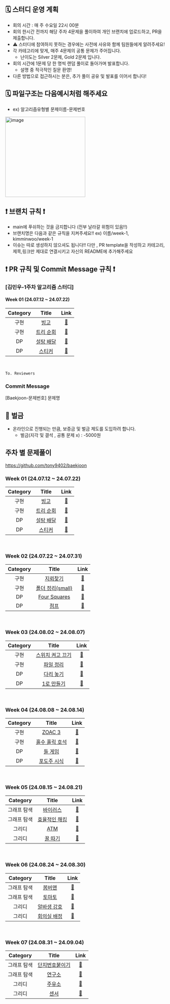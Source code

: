 
## 🗓️ 스터디 운영 계획
- 회의 시간 : 매 주 수요일 22시 00분
- 회의 한시간 전까지 해당 주차 4문제을 풀이하여 개인 브랜치에 업로드하고, PR을 제출합니다.
- ⚠️ 스터디에 참여하지 못하는 경우에는 사전에 사유와 함께 팀원들에게 알려주세요!
- 각 카테고리에 맞게, 매주 4문제의 공통 문제가 주어집니다.
    - 난이도는 Silver 2문제, Gold 2문제 입니다.
- 회의 시간에 1문제 당 한 명씩 랜덤 풀이로 돌아가며 발표합니다.
    - 설명 중 적극적인 질문 환영!
- 다른 방법으로 접근하시는 분은, 추가 풀이 공유 및 발표를 이어서 합니다!

## 🗓️ 파일구조는 다음예시처럼 해주세요 
- ex) 알고리즘유형별 문제이름-문제번호
<img width="252" alt="image" src="https://github.com/user-attachments/assets/097f173b-af19-49da-bf28-a91d45401e96">

## ❗️ 브랜치 규칙 ❗️
- main에 푸쉬하는 것을 금지합니다 (전부 날라갈 위험이 있음!!)
- 브랜치명은 다음과 같은 규칙을 지켜주세요!! ex) 이름/week-1, kimminwoo/week-1
- 이슈는 따로 생성하지 않으셔도 됩니다!! 다만 , PR template을 작성하고 카테고리,제목,링크만 제대로 연결시키고 자신의 README에 추가해주세요
## ❗️ PR 규칙 및 Commit Message 규칙 ❗️
### [김민우-1주차 알고리즘 스터디] 
#### Week 01 (24.07.12 ~ 24.07.22)
| Category | Title | Link |
| :------: | :---: | :--: |
| 구현 |  <a href="https://www.acmicpc.net/problem/2578">빙고</a> | <a href="">🔗</a> |
| 구현 |  <a href="https://www.acmicpc.net/problem/22856">트리 순회</a> | <a href="">🔗</a> |
| DP |  <a href="https://www.acmicpc.net/problem/2839">설탕 배달</a> | <a href="">🔗</a> |
| DP |  <a href="https://www.acmicpc.net/problem/9465">스티커</a> | <a href="">🔗</a> |
<br>

```
To. Reviewers
```
### Commit Message
[Baekjoon-문제번호] 문제명

## 🎃 벌금
- 온라인으로 진행되는 만큼, 보증금 및 벌금 제도를 도입하려 합니다.
    - 벌금(지각 및 결석 , 공통 문제 x) : -5000원
 
## 주차 별 문제풀이
https://github.com/tony9402/baekjoon

### Week 01 (24.07.12 ~ 24.07.22)
| Category | Title | Link |
| :------: | :---: | :--: |
| 구현 |  <a href="https://www.acmicpc.net/problem/2578">빙고</a> | <a href="">🔗</a> |
| 구현 |  <a href="https://www.acmicpc.net/problem/22856">트리 순회</a> | <a href="">🔗</a> |
| DP |  <a href="https://www.acmicpc.net/problem/2839">설탕 배달</a> | <a href="">🔗</a> |
| DP |  <a href="https://www.acmicpc.net/problem/9465">스티커</a> | <a href="">🔗</a> |
<br>

### Week 02 (24.07.22 ~ 24.07.31)
| Category | Title | Link |
| :------: | :---: | :--: |
| 구현 |  <a href="https://www.acmicpc.net/problem/4396">지뢰찾기</a> | <a href="">🔗</a> |
| 구현 |  <a href="https://www.acmicpc.net/problem/22860">폴더 정리(small)</a> | <a href="">🔗</a> |
| DP |  <a href="https://www.acmicpc.net/problem/17626">Four Squares</a> | <a href="">🔗</a> |
| DP |  <a href="https://www.acmicpc.net/problem/1890">점프</a> | <a href="">🔗</a> |
<br>

### Week 03 (24.08.02 ~ 24.08.07)
| Category | Title | Link |
| :------: | :---: | :--: |
| 구현 |  <a href="https://www.acmicpc.net/problem/1244">스위치 켜고 끄기</a> | <a href="">🔗</a> |
| 구현 |  <a href="https://www.acmicpc.net/problem/20291">파일 정리</a> | <a href="">🔗</a> |
| DP |  <a href="https://www.acmicpc.net/problem/1010">다리 놓기</a> | <a href="">🔗</a> |
| DP |  <a href="https://www.acmicpc.net/problem/1463">1로 만들기</a> | <a href="">🔗</a> |
<br>

### Week 04 (24.08.08 ~ 24.08.14)
| Category | Title | Link |
| :------: | :---: | :--: |
| 구현 |  <a href="https://www.acmicpc.net/problem/20436">ZOAC 3</a> | <a href="">🔗</a> |
| 구현 |  <a href="https://www.acmicpc.net/problem/20164">홀수 홀릭 호석</a> | <a href="">🔗</a> |
| DP |  <a href="https://www.acmicpc.net/problem/9655">돌 게임</a> | <a href="">🔗</a> |
| DP |  <a href="https://www.acmicpc.net/problem/2156">포도주 시식</a> | <a href="">🔗</a> |
<br>

### Week 05 (24.08.15 ~ 24.08.21)
| Category | Title | Link |
| :------: | :---: | :--: |
| 그래프 탐색 |  <a href="https://www.acmicpc.net/problem/2606">바이러스</a> | <a href="">🔗</a> |
| 그래프 탐색 |  <a href="https://www.acmicpc.net/problem/1325">효율적인 해킹</a> | <a href="">🔗</a> |
| 그리디 |  <a href="https://www.acmicpc.net/problem/11399">ATM</a> | <a href="">🔗</a> |
| 그리디 |  <a href="https://www.acmicpc.net/problem/21758">꿀 따기</a> | <a href="">🔗</a> |
<br>

### Week 06 (24.08.24 ~ 24.08.30)
| Category | Title | Link |
| :------: | :---: | :--: |
| 그래프 탐색 |  <a href="https://www.acmicpc.net/problem/16918">봄버맨</a> | <a href="">🔗</a> |
| 그래프 탐색 |  <a href="https://www.acmicpc.net/problem/7569">토마토</a> | <a href="">🔗</a> |
| 그리디 |  <a href="https://www.acmicpc.net/problem/1758">알바생 강호</a> | <a href="">🔗</a> |
| 그리디 |  <a href="https://www.acmicpc.net/problem/1931">회의실 배정</a> | <a href="">🔗</a> |
<br>

### Week 07 (24.08.31 ~ 24.09.04)
| Category | Title | Link |
| :------: | :---: | :--: |
| 그래프 탐색 |  <a href="https://www.acmicpc.net/problem/2667">단지번호붙이기</a> | <a href="">🔗</a> |
| 그래프 탐색 |  <a href="https://www.acmicpc.net/problem/14502">연구소</a> | <a href="">🔗</a> |
| 그리디 |  <a href="https://www.acmicpc.net/problem/13305">주유소</a> | <a href="">🔗</a> |
| 그리디 |  <a href="https://www.acmicpc.net/problem/2212">센서</a> | <a href="">🔗</a> |
<br>
